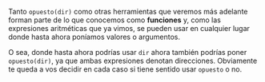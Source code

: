 Tanto `opuesto(dir)` como otras herramientas que veremos más adelante forman parte de lo que conocemos como **funciones** y, como las expresiones aritméticas que ya vimos, se pueden usar en cualquier lugar donde hasta ahora poníamos valores o argumentos.

O sea, donde hasta ahora podrías usar `dir` ahora también podrías poner `opuesto(dir)`, ya que ambas expresiones denotan direcciones. Obviamente te queda a vos decidir en cada caso si tiene sentido usar `opuesto` o no.